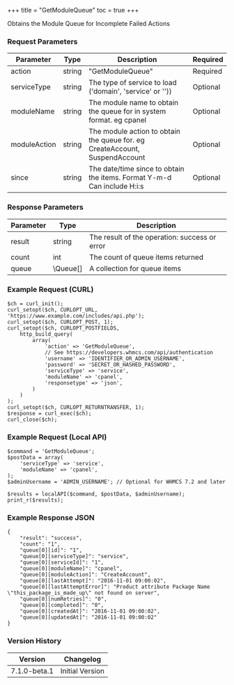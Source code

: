 +++
title = "GetModuleQueue"
toc = true
+++

Obtains the Module Queue for Incomplete Failed Actions

### Request Parameters

| Parameter | Type | Description | Required |
| --------- | ---- | ----------- | -------- |
| action | string | "GetModuleQueue" | Required |
| serviceType | string | The type of service to load ('domain', 'service' or '')) | Optional |
| moduleName | string | The module name to obtain the queue for in system format. eg cpanel | Optional |
| moduleAction | string | The module action to obtain the queue for. eg CreateAccount, SuspendAccount | Optional |
| since | string | The date/time since to obtain the items. Format Y-m-d Can include H:i:s | Optional |

### Response Parameters

| Parameter | Type | Description |
| --------- | ---- | ----------- |
| result | string | The result of the operation: success or error |
| count | int | The count of queue items returned |
| queue | \Queue[] | A collection for queue items |


### Example Request (CURL)

```
$ch = curl_init();
curl_setopt($ch, CURLOPT_URL, 'https://www.example.com/includes/api.php');
curl_setopt($ch, CURLOPT_POST, 1);
curl_setopt($ch, CURLOPT_POSTFIELDS,
    http_build_query(
        array(
            'action' => 'GetModuleQueue',
            // See https://developers.whmcs.com/api/authentication
            'username' => 'IDENTIFIER_OR_ADMIN_USERNAME',
            'password' => 'SECRET_OR_HASHED_PASSWORD',
            'serviceType' => 'service',
            'moduleName' => 'cpanel',
            'responsetype' => 'json',
        )
    )
);
curl_setopt($ch, CURLOPT_RETURNTRANSFER, 1);
$response = curl_exec($ch);
curl_close($ch);
```


### Example Request (Local API)

```
$command = 'GetModuleQueue';
$postData = array(
    'serviceType' => 'service',
    'moduleName' => 'cpanel',
);
$adminUsername = 'ADMIN_USERNAME'; // Optional for WHMCS 7.2 and later

$results = localAPI($command, $postData, $adminUsername);
print_r($results);
```


### Example Response JSON

```
{
    "result": "success",
    "count": "1",
    "queue[0][id]": "1",
    "queue[0][serviceType]": "service",
    "queue[0][serviceId]": "1",
    "queue[0][moduleName]": "cpanel",
    "queue[0][moduleAction]": "CreateAccount",
    "queue[0][lastAttempt]": "2016-11-01 09:00:02",
    "queue[0][lastAttemptError]": "Product attribute Package Name \"this_package_is_made_up\" not found on server",
    "queue[0][numRetries]": "0",
    "queue[0][completed]": "0",
    "queue[0][createdAt]": "2016-11-01 09:00:02",
    "queue[0][updatedAt]": "2016-11-01 09:00:02"
}
```


### Version History

| Version | Changelog |
| ------- | --------- |
| 7.1.0-beta.1 | Initial Version |

